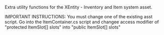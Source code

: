 Extra utility functions for the XEntity - Inventory and Item system asset.

IMPORTANT INSTRUCTIONS:
You must change one of the existing asst script.
Go into the ItemContainer.cs script and changee access modifier of "protected ItemSlot[] slots" into "public ItemSlot[] slots"  
